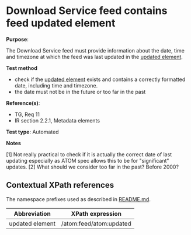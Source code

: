 # Download Service feed contains feed updated element

**Purpose**: 

The Download Service feed must provide information about the date, time and timezone at which the feed was last updated in the [updated element](#updatedelement).

 **Test method**

* check if the [updated element](#updatedelement) exists and contains a correctly formatted date, including time and timezone.
* the date must not be in the future or too far in the past

**Reference(s)**: 

* TG, Req 11
* IR section 2.2.1, Metadata elements

**Test type**: Automated

**Notes**

[1] Not really practical to check if it is actually the correct date of last updating especially as ATOM spec allows this to be for "significant" updates.
[2] What should we consider too far in the past? Before 2000?

## Contextual XPath references

The namespace prefixes used as described in [README.md](README.md#namespaces).

Abbreviation                                               |  XPath expression
---------------------------------------------------------- | -------------------------------------------------------------------------
updated element <a name="updatedelement"></a> | /atom:feed/atom:updated
























































































































































































































































































































































































































































































































































